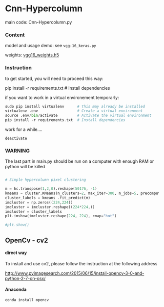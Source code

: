 # Cnn-Hypercolumn


main code: Cnn-Hypercolumn.py

### Content

model and usage demo: see `vgg-16_keras.py`

weights: [vgg16_weights.h5](https://drive.google.com/file/d/0Bz7KyqmuGsilT0J5dmRCM0ROVHc/view?usp=sharing)

### Instruction

to get started, you will need to proceed this way:

pip install -r requirements.txt  # Install dependencies



if you want to work in a virtual environement temporarly:

```python
sudo pip install virtualenv      # This may already be installed
virtualenv .env                  # Create a virtual environment
source .env/bin/activate         # Activate the virtual environment
pip install -r requirements.txt  # Install dependencies
```

work for a while....

```unix
deactivate
```

### WARNING

The last part in main.py should be run on a computer with enough RAM or python will be killed

```python

# Simple hypercolumn pixel clustering

m = hc.transpose(1,2,0).reshape(50176, -1)
kmeans = cluster.KMeans(n_clusters=2, max_iter=300, n_jobs=5, precompute_distances=True)
cluster_labels = kmeans .fit_predict(m)
imcluster = np.zeros((224,224))
imcluster = imcluster.reshape((224*224,))
imcluster = cluster_labels
plt.imshow(imcluster.reshape(224, 224), cmap="hot")

#plt.show()

```


## OpenCv - cv2
#### direct way
To install and use cv2, please follow the instruction at the following address

http://www.pyimagesearch.com/2015/06/15/install-opencv-3-0-and-python-2-7-on-osx/

#### Anaconda

```python
conda install opencv
```

